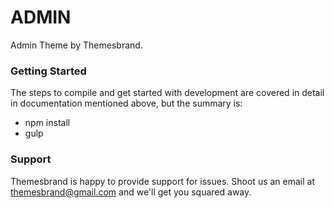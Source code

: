 # ADMIN #

Admin Theme by Themesbrand.

### Getting Started ###

The steps to compile and get started with development are covered in detail in documentation mentioned above, but the summary is:

- npm install
- gulp

### Support ###

Themesbrand is happy to provide support for issues. Shoot us an email at themesbrand@gmail.com and we'll get you squared away.